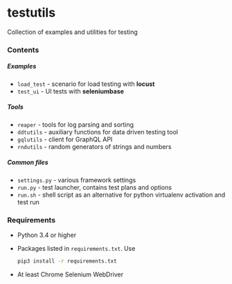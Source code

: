# testutils

Collection of examples and utilities for testing

### Contents

##### Examples

- ```load_test``` - scenario for load testing with **locust**
- ```test_ui``` - UI tests with **seleniumbase**

##### Tools

- ```reaper``` - tools for log parsing and sorting
- ```ddtutils``` - auxiliary functions for data driven testing tool
- ```gqlutils``` - client for GraphQL API
- ```rndutils``` - random generators of strings and numbers

##### Common files

- ```settings.py``` - various framework settings
- ```run.py``` - test launcher, contains test plans and options
- ```run.sh``` - shell script as an alternative for python virtualenv 
                 activation and test run

### Requirements

- Python 3.4 or higher
- Packages listed in ```requirements.txt```. Use

    ```bash
    pip3 install -r requirements.txt
    ```
    
- At least Chrome Selenium WebDriver
